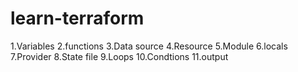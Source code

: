 # learn-terraform

1.Variables
2.functions
3.Data source
4.Resource
5.Module
6.locals
7.Provider
8.State file
9.Loops
10.Condtions
11.output

#